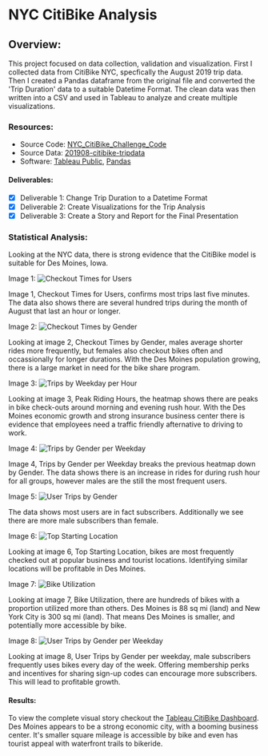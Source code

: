# NYC CitiBike Analysis 

## Overview:
This project focused on data collection, validation and visualization. First I collected data from CitiBike NYC, specfically the August 2019 trip data. Then I created a Pandas dataframe from the original file and converted the 'Trip Duration' data to a suitable Datetime Format. The clean data was then written into a CSV and used in Tableau to analyze and create multiple visualizations. 

### Resources:
* Source Code: [NYC_CitiBike_Challenge_Code](NYC_CitiBike_Challenge_Starter_Code.ipynb)
* Source Data: [201908-citibike-tripdata](https://s3.amazonaws.com/tripdata/201908-citibike-tripdata.csv.zip)
* Software: [Tableau Public](https://public.tableau.com/app/discover), [Pandas](https://pandas.pydata.org/docs/index.html)

#### Deliverables:
- [x] Deliverable 1: Change Trip Duration to a Datetime Format
- [x] Deliverable 2: Create Visualizations for the Trip Analysis
- [x] Deliverable 3: Create a Story and Report for the Final Presentation

### Statistical Analysis: 
Looking at the NYC data, there is strong evidence that the CitiBike model is suitable for Des Moines, Iowa.  

Image 1: ![Checkout Times for Users](https://github.com/caseygomez/bikesharing/blob/main/Visuals/CheckoutTime:Users.png)

Image 1, Checkout Times for Users, confirms most trips last five minutes. The data also shows there are several hundred trips during the month of August that last an hour or longer.  

Image 2: ![Checkout Times by Gender](https://github.com/caseygomez/bikesharing/blob/main/Visuals/CheckoutTime:Gender.png)

Looking at image 2, Checkout Times by Gender, males average shorter rides more frequently, but females also checkout bikes often and occassionally for longer durations. With the Des Moines population growing, there is a large market in need for the bike share program. 

Image 3: ![Trips by Weekday per Hour](https://github.com/caseygomez/bikesharing/blob/main/Visuals/Weekday:Hour.png)

Looking at image 3, Peak Riding Hours, the heatmap shows there are peaks in bike check-outs around morning and evening rush hour. With the Des Moines economic growth and strong insurance business center there is evidence that employees need a traffic friendly afternative to driving to work. 

Image 4: ![Trips by Gender per Weekday](https://github.com/caseygomez/bikesharing/blob/main/Visuals/Gender:Weekday:Hour.png)

Image 4, Trips by Gender per Weekday breaks the previous heatmap down by Gender. The data shows there is an increase in rides for during rush hour for all groups, however males are the still the most frequent users. 

Image 5: ![User Trips by Gender](https://github.com/caseygomez/bikesharing/blob/main/Visuals/User:Gender:Weekday.png)

The data shows most users are in fact subscribers. Additionally we see there are more male subscribers than female. 

Image 6: ![Top Starting Location](https://github.com/caseygomez/bikesharing/blob/main/Visuals/StartingLocation.png) 

Looking at image 6, Top Starting Location, bikes are most frequently checked out at popular business and tourist locations. Identifying similar locations will be profitable in Des Moines. 

Image 7: ![Bike Utilization](https://github.com/caseygomez/bikesharing/blob/main/Visuals/BikeUtilization.png)

Looking at image 7, Bike Utilization, there are hundreds of bikes with a proportion utilized more than others. Des Moines is 88 sq mi (land) and New York City is 300 sq mi (land). That means Des Moines is smaller, and potentially more accessible by bike. 

Image 8: ![User Trips by Gender per Weekday](https://github.com/caseygomez/bikesharing/blob/main/Visuals/User:Gender:Weekday.png)

Looking at image 8, User Trips by Gender per weekday, male subscribers frequently uses bikes every day of the week. Offering membership perks and incentives for sharing sign-up codes can encourage more subscribers. This will lead to profitable growth.  


#### Results: 
To view the complete visual story checkout the [Tableau CitiBike Dashboard](https://public.tableau.com/views/NYCCitibikeAnalysis_16710565441080/NYCCitibikeAnalysis?:language=en-US&:display_count=n&:origin=viz_share_link). Des Moines appears to be a strong economic city, with a booming business center. It's smaller square mileage is accessible by bike and even has tourist appeal with waterfront trails to bikeride. 